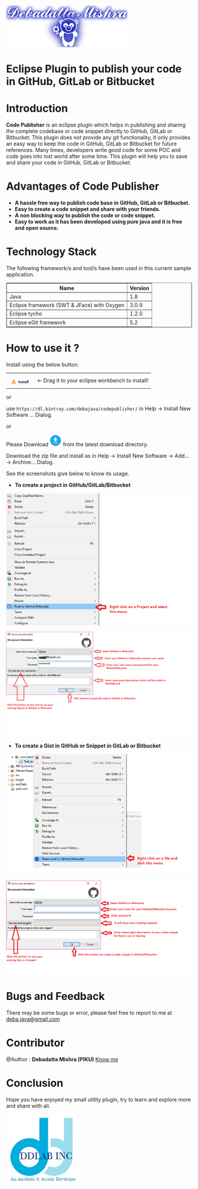 ![DDLAB](./images/A22.png) 

Eclipse Plugin to publish your code in GitHub, GitLab or Bitbucket
==========================================================================================

Introduction
============
**Code Publisher** is an eclipse plugin which helps in publishing and sharing the complete codebase or code snippet directly to GitHub, GitLab or Bitbucket. This plugin does not provide any git functionality, it only provides an easy way to keep the code in GitHub, GitLab or Bitbucket for future references. Many times, developers write good code for some POC and code goes into lost world after some time. This plugin will help you to save and share your code in GitHub, GitLab or Bitbucket.


Advantages of Code Publisher
============================

* **A hassle free way to publish code base in GitHub, GitLab or Bitbucket.**
* **Easy to create a code snippet and share with your friends.**
* **A non blocking way to publish the code or code snippet.**
* **Easy to work as it has been developed using pure java and it is free and open source.**

Technology Stack
================
The following framework/s and tool/s have been used in this current sample application.

<table border="1">
  <tr>
    <th>Name</th>
    <th>Version</th> 
  </tr>
  <tr>
    <td>Java</td>
    <td>1.8</td> 
  </tr>
  <tr>
    <td>Eclipse framework (SWT & JFace) with Oxygen</td>
    <td>3.0.9</td> 
  </tr>
  <tr>
    <td>Eclipse tycho</td>
    <td>1.2.0</td> 
  </tr>
  <tr>
    <td>Eclipse eGit framework</td>
    <td>5.2</td> 
  </tr>
</table>

How to use it ?
===============
Install using the below button.

<table style="border: none; width:100%">
  <tbody>
    <tr style="border:none;">
      <td style="vertical-align: middle; padding-top: 10px; border: none;">
        <a href="https://dl.bintray.com/debajava/codepublisher/" title="Drag and drop onto a running Eclipse Main Toolbar to install Gitpusher plugin">
          <img src="./images/installbutton.png">
        </a>
      </td>
      <td style="vertical-align: middle; text-align: left; border: none;">
        ← Drag it to your eclipse workbench to install!</td>
    </tr>
  </tbody>
</table>

or 

use `https://dl.bintray.com/debajava/codepublisher/` in Help -> Install New Software ... Dialog.

or

Please Download [<img src="./images/download32.png">](https://github.com/debjava/ddlab-gitpusher-eclipse/raw/master/download/ddlab.gitpusher.updatesite-1.0.0.zip) from the latest download directory.

Download the zip file and install as in Help -> Install New Software -> Add... -> Archive... Dialog.

See the screenshots give below to know its usage.

* **To create a project in GitHub/GitLab/Bitbucket**

![DDLAB](./images/IMG1.png)

![DDLAB](./images/IMG2.png)

* **To create a Gist in GitHub or Snippet in GitLab or Bitbucket**

![DDLAB](./images/IMG3.png)

![DDLAB](./images/IMG4.png)


Bugs and Feedback
=================
There may be some bugs or error, please feel free to report to me at deba.java@gmail.com

Contributor
==========
@Author : **Debadatta Mishra (PIKU)** [Know me](https://about.me/debadattamishra)

Conclusion
==========
Hope you have enjoyed my small utility plugin, try to learn and explore more and share with all.

![DDLAB](./images/dd-logo.png)
